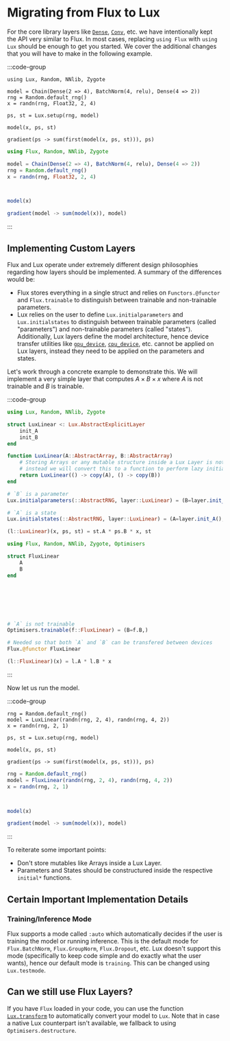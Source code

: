 
<a id='migrate-from-flux'></a>

# Migrating from Flux to Lux


For the core library layers like [`Dense`](../api/Lux/layers#Lux.Dense), [`Conv`](../api/Lux/layers#Lux.Conv), etc. we have intentionally kept the API very similar to Flux. In most cases, replacing `using Flux` with `using Lux` should be enough to get you started. We cover the additional changes that you will have to make in the following example.


:::code-group


```julia{1,7,9,11} [Lux]
using Lux, Random, NNlib, Zygote

model = Chain(Dense(2 => 4), BatchNorm(4, relu), Dense(4 => 2))
rng = Random.default_rng()
x = randn(rng, Float32, 2, 4)

ps, st = Lux.setup(rng, model)

model(x, ps, st)

gradient(ps -> sum(first(model(x, ps, st))), ps)
```


```julia [Flux]
using Flux, Random, NNlib, Zygote

model = Chain(Dense(2 => 4), BatchNorm(4, relu), Dense(4 => 2))
rng = Random.default_rng()
x = randn(rng, Float32, 2, 4)



model(x)

gradient(model -> sum(model(x)), model)
```


:::


<a id='Implementing-Custom-Layers'></a>

## Implementing Custom Layers


Flux and Lux operate under extremely different design philosophies regarding how layers should be implemented. A summary of the differences would be:


  * Flux stores everything in a single struct and relies on `Functors.@functor` and `Flux.trainable` to distinguish between trainable and non-trainable parameters.
  * Lux relies on the user to define `Lux.initialparameters` and `Lux.initialstates` to distinguish between trainable parameters (called "parameters") and non-trainable parameters (called "states"). Additionally, Lux layers define the model architecture, hence device transfer utilities like [`gpu_device`](../api/Accelerator_Support/LuxDeviceUtils#LuxDeviceUtils.gpu_device), [`cpu_device`](../api/Accelerator_Support/LuxDeviceUtils#LuxDeviceUtils.cpu_device), etc. cannot be applied on Lux layers, instead they need to be applied on the parameters and states.


Let's work through a concrete example to demonstrate this. We will implement a very simple layer that computes $A \times B \times x$ where $A$ is not trainable and $B$ is trainable.


:::code-group


```julia [Lux]
using Lux, Random, NNlib, Zygote

struct LuxLinear <: Lux.AbstractExplicitLayer
    init_A
    init_B
end

function LuxLinear(A::AbstractArray, B::AbstractArray)
    # Storing Arrays or any mutable structure inside a Lux Layer is not recommended
    # instead we will convert this to a function to perform lazy initialization
    return LuxLinear(() -> copy(A), () -> copy(B))
end

# `B` is a parameter
Lux.initialparameters(::AbstractRNG, layer::LuxLinear) = (B=layer.init_B(),)

# `A` is a state
Lux.initialstates(::AbstractRNG, layer::LuxLinear) = (A=layer.init_A(),)

(l::LuxLinear)(x, ps, st) = st.A * ps.B * x, st
```


```julia [Flux]
using Flux, Random, NNlib, Zygote, Optimisers

struct FluxLinear
    A
    B
end







# `A` is not trainable
Optimisers.trainable(f::FluxLinear) = (B=f.B,)

# Needed so that both `A` and `B` can be transfered between devices
Flux.@functor FluxLinear

(l::FluxLinear)(x) = l.A * l.B * x
```


:::


Now let us run the model.


:::code-group


```julia{2,5,7,9} [Lux]
rng = Random.default_rng()
model = LuxLinear(randn(rng, 2, 4), randn(rng, 4, 2))
x = randn(rng, 2, 1)

ps, st = Lux.setup(rng, model)

model(x, ps, st)

gradient(ps -> sum(first(model(x, ps, st))), ps)
```


```julia [Flux]
rng = Random.default_rng()
model = FluxLinear(randn(rng, 2, 4), randn(rng, 4, 2))
x = randn(rng, 2, 1)



model(x)

gradient(model -> sum(model(x)), model)
```


:::


To reiterate some important points:


  * Don't store mutables like Arrays inside a Lux Layer.
  * Parameters and States should be constructured inside the respective `initial*` functions.


<a id='Certain-Important-Implementation-Details'></a>

## Certain Important Implementation Details


<a id='Training/Inference-Mode'></a>

### Training/Inference Mode


Flux supports a mode called `:auto` which automatically decides if the user is training the model or running inference. This is the default mode for `Flux.BatchNorm`, `Flux.GroupNorm`, `Flux.Dropout`, etc. Lux doesn't support this mode (specifically to keep code simple and do exactly what the user wants), hence our default mode is `training`. This can be changed using `Lux.testmode`.


<a id='Can-we-still-use-Flux-Layers?'></a>

## Can we still use Flux Layers?


If you have `Flux` loaded in your code, you can use the function [`Lux.transform`](../api/Lux/flux_to_lux#Lux.transform) to automatically convert your model to `Lux`. Note that in case a native Lux counterpart isn't available, we fallback to using `Optimisers.destructure`.

